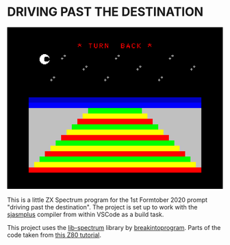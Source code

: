 # DRIVING PAST THE DESTINATION

![](preview.png)

This is a little ZX Spectrum program for the 1st Formtober 2020 prompt "driving past the destination".
The project is set up to work with the [sjasmplus](https://github.com/z00m128/sjasmplus) compiler from within VSCode as a build task.

This project uses the [lib-spectrum](https://github.com/breakintoprogram/lib-spectrum) library by [breakintoprogram](https://github.com/breakintoprogram).
Parts of the code taken from [this Z80 tutorial](https://www.chibiakumas.com/z80/simplesamples.php#LessonS2).